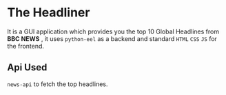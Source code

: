 # The Headliner
It is a GUI application which provides you the top 10 Global Headlines from **BBC NEWS** , it uses `python-eel` as a backend and standard `HTML` `CSS` `JS` for the frontend.

## Api Used
`news-api` to fetch the top headlines.
